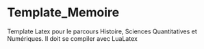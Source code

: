 # Template_Memoire
Template Latex pour le parcours Histoire, Sciences Quantitatives et Numériques.
Il doit se compiler avec LuaLatex
